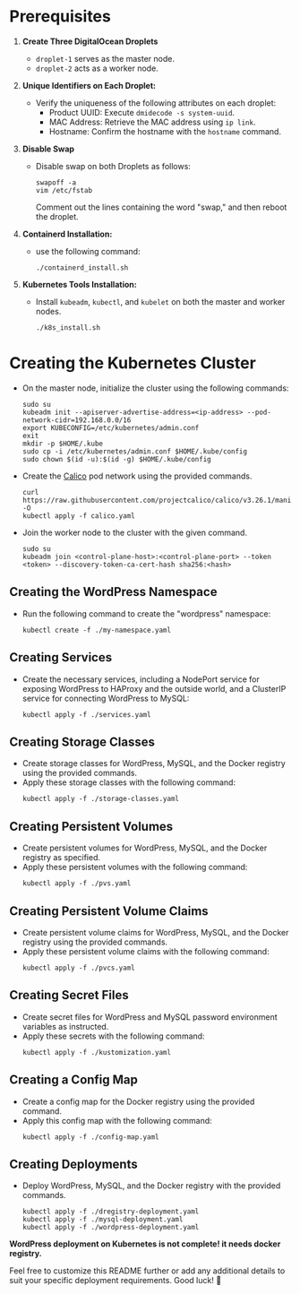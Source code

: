 # Prerequisites

1. **Create Three DigitalOcean Droplets**
   - `droplet-1` serves as the master node.
   - `droplet-2` acts as a worker node.

2. **Unique Identifiers on Each Droplet:**
   - Verify the uniqueness of the following attributes on each droplet:
     - Product UUID: Execute `dmidecode -s system-uuid`.
     - MAC Address: Retrieve the MAC address using `ip link`.
     - Hostname: Confirm the hostname with the `hostname` command.

3. **Disable Swap**
   - Disable swap on both Droplets as follows:
     ```shell
     swapoff -a
     vim /etc/fstab
     ```
     Comment out the lines containing the word "swap," and then reboot the droplet.

4. **Containerd Installation:**
   - use the following command:
     ```shell
     ./containerd_install.sh
     ```

5. **Kubernetes Tools Installation:**
   - Install `kubeadm`, `kubectl`, and `kubelet` on both the master and worker nodes.
     ```shell
     ./k8s_install.sh
     ```

# Creating the Kubernetes Cluster
- On the master node, initialize the cluster using the following commands:
  ```shell
  sudo su
  kubeadm init --apiserver-advertise-address=<ip-address> --pod-network-cidr=192.168.0.0/16
  export KUBECONFIG=/etc/kubernetes/admin.conf
  exit
  mkdir -p $HOME/.kube
  sudo cp -i /etc/kubernetes/admin.conf $HOME/.kube/config
  sudo chown $(id -u):$(id -g) $HOME/.kube/config
  ```
- Create the [Calico](https://docs.tigera.io/calico/latest/getting-started/kubernetes/self-managed-onprem/onpremises) pod network using the provided commands.
  ```
  curl https://raw.githubusercontent.com/projectcalico/calico/v3.26.1/manifests/calico.yaml -O
  kubectl apply -f calico.yaml
  ```
- Join the worker node to the cluster with the given command.
  ```
  sudo su
  kubeadm join <control-plane-host>:<control-plane-port> --token <token> --discovery-token-ca-cert-hash sha256:<hash>
  ```

## Creating the WordPress Namespace
- Run the following command to create the "wordpress" namespace:
  ```shell
  kubectl create -f ./my-namespace.yaml
  ```

## Creating Services
- Create the necessary services, including a NodePort service for exposing WordPress to HAProxy and the outside world, and a ClusterIP service for connecting WordPress to MySQL:
  ```shell
  kubectl apply -f ./services.yaml
  ```

## Creating Storage Classes
- Create storage classes for WordPress, MySQL, and the Docker registry using the provided commands.
- Apply these storage classes with the following command:
  ```shell
  kubectl apply -f ./storage-classes.yaml
  ```

## Creating Persistent Volumes
- Create persistent volumes for WordPress, MySQL, and the Docker registry as specified.
- Apply these persistent volumes with the following command:
  ```shell
  kubectl apply -f ./pvs.yaml
  ```

## Creating Persistent Volume Claims
- Create persistent volume claims for WordPress, MySQL, and the Docker registry using the provided commands.
- Apply these persistent volume claims with the following command:
  ```shell
  kubectl apply -f ./pvcs.yaml
  ```

## Creating Secret Files
- Create secret files for WordPress and MySQL password environment variables as instructed.
- Apply these secrets with the following command:
  ```shell
  kubectl apply -f ./kustomization.yaml
  ```

## Creating a Config Map
- Create a config map for the Docker registry using the provided command.
- Apply this config map with the following command:
  ```shell
  kubectl apply -f ./config-map.yaml
  ```

## Creating Deployments
- Deploy WordPress, MySQL, and the Docker registry with the provided commands.
  ```
  kubectl apply -f ./dregistry-deployment.yaml
  kubectl apply -f ./mysql-deployment.yaml
  kubectl apply -f ./wordpress-deployment.yaml
  ```
**WordPress deployment on Kubernetes is not complete! it needs docker registry.**

Feel free to customize this README further or add any additional details to suit your specific deployment requirements. Good luck! 🚀
